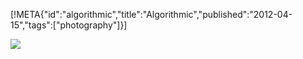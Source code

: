 [!META{"id":"algorithmic","title":"Algorithmic","published":"2012-04-15","tags":["photography"]}]

![](file://algorithms.jpg)
